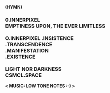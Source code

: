 <strong>(HYMN)</strong><br>
<h3>
  <strong>0.INNERPIXEL </strong><br>
    EMPTINESS UPON, THE EVER LIMITLESS  <br><br>
  O.INNERPIXEL .INSISTENCE <br>
  .TRANSCENDENCE <br>
  .MANIFESTATION <br>
  .EXISTENCE <br><br>
  LIGHT NOR DARKNESS <br> 
  CSMCL.SPACE  <br> 
</h3>
  
<strong>< MUSIC: LOW TONE NOTES :-) ></strong> 
  
